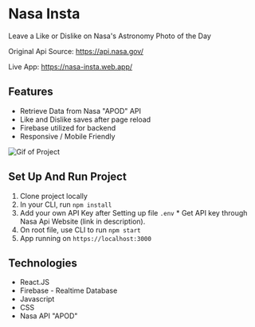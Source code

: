 # Nasa Insta

Leave a Like or Dislike on Nasa's Astronomy Photo of the Day

Original Api Source: https://api.nasa.gov/

Live App: https://nasa-insta.web.app/

## Features

- Retrieve Data from Nasa "APOD" API
- Like and Dislike saves after page reload 
- Firebase utilized for backend
- Responsive / Mobile Friendly

![Gif of Project](./src/images/ezgif.com-gif-maker.gif)


## Set Up And Run Project

1. Clone project locally
2. In your CLI, run `npm install`
3. Add your own API Key after Setting up file `.env` 
\* Get API key through Nasa Api Website (link in description).
4. On root file, use CLI to run `npm start`
5. App running on `https://localhost:3000`

## Technologies

- React.JS
- Firebase - Realtime Database
- Javascript
- CSS
- Nasa API "APOD"


